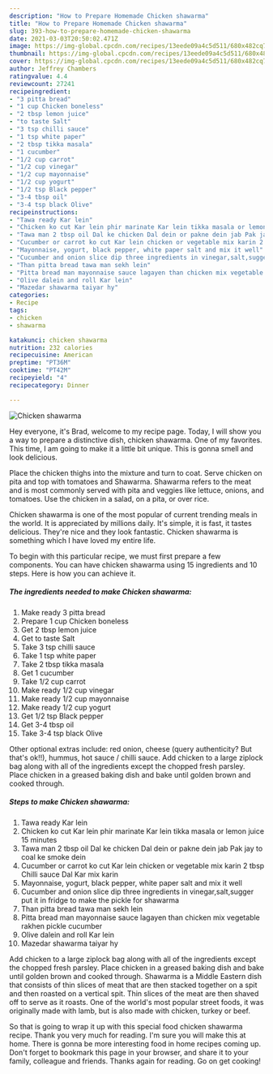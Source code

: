 ```yaml
---
description: "How to Prepare Homemade Chicken shawarma"
title: "How to Prepare Homemade Chicken shawarma"
slug: 393-how-to-prepare-homemade-chicken-shawarma
date: 2021-03-03T20:50:02.471Z
image: https://img-global.cpcdn.com/recipes/13eede09a4c5d511/680x482cq70/chicken-shawarma-recipe-main-photo.jpg
thumbnail: https://img-global.cpcdn.com/recipes/13eede09a4c5d511/680x482cq70/chicken-shawarma-recipe-main-photo.jpg
cover: https://img-global.cpcdn.com/recipes/13eede09a4c5d511/680x482cq70/chicken-shawarma-recipe-main-photo.jpg
author: Jeffrey Chambers
ratingvalue: 4.4
reviewcount: 27241
recipeingredient:
- "3 pitta bread"
- "1 cup Chicken boneless"
- "2 tbsp lemon juice"
- "to taste Salt"
- "3 tsp chilli sauce"
- "1 tsp white paper"
- "2 tbsp tikka masala"
- "1 cucumber"
- "1/2 cup carrot"
- "1/2 cup vinegar"
- "1/2 cup mayonnaise"
- "1/2 cup yogurt"
- "1/2 tsp Black pepper"
- "3-4 tbsp oil"
- "3-4 tsp black Olive"
recipeinstructions:
- "Tawa ready Kar lein"
- "Chicken ko cut Kar lein phir marinate Kar lein tikka masala or lemon juice 15 minutes"
- "Tawa man 2 tbsp oil Dal ke chicken Dal dein or pakne dein jab Pak jay to coal ke smoke dein"
- "Cucumber or carrot ko cut Kar lein chicken or vegetable mix karin 2 tbsp Chilli sauce Dal Kar mix karin"
- "Mayonnaise, yogurt, black pepper, white paper salt and mix it well"
- "Cucumber and onion slice dip three ingredients in vinegar,salt,sugger put it in fridge to make the pickle for shawarma"
- "Than pitta bread tawa man sekh lein"
- "Pitta bread man mayonnaise sauce lagayen than chicken mix vegetable rakhen pickle cucumber"
- "Olive dalein and roll Kar lein"
- "Mazedar shawarma taiyar hy"
categories:
- Recipe
tags:
- chicken
- shawarma

katakunci: chicken shawarma 
nutrition: 232 calories
recipecuisine: American
preptime: "PT36M"
cooktime: "PT42M"
recipeyield: "4"
recipecategory: Dinner

---
```



![Chicken shawarma](https://img-global.cpcdn.com/recipes/13eede09a4c5d511/680x482cq70/chicken-shawarma-recipe-main-photo.jpg)

Hey everyone, it's Brad, welcome to my recipe page. Today, I will show you a way to prepare a distinctive dish, chicken shawarma. One of my favorites. This time, I am going to make it a little bit unique. This is gonna smell and look delicious.

Place the chicken thighs into the mixture and turn to coat. Serve chicken on pita and top with tomatoes and Shawarma. Shawarma refers to the meat and is most commonly served with pita and veggies like lettuce, onions, and tomatoes. Use the chicken in a salad, on a pita, or over rice.

Chicken shawarma is one of the most popular of current trending meals in the world. It is appreciated by millions daily. It's simple, it is fast, it tastes delicious. They're nice and they look fantastic. Chicken shawarma is something which I have loved my entire life.


To begin with this particular recipe, we must first prepare a few components. You can have chicken shawarma using 15 ingredients and 10 steps. Here is how you can achieve it.

<!--inarticleads1-->

##### The ingredients needed to make Chicken shawarma:

1. Make ready 3 pitta bread
1. Prepare 1 cup Chicken boneless
1. Get 2 tbsp lemon juice
1. Get to taste Salt
1. Take 3 tsp chilli sauce
1. Take 1 tsp white paper
1. Take 2 tbsp tikka masala
1. Get 1 cucumber
1. Take 1/2 cup carrot
1. Make ready 1/2 cup vinegar
1. Make ready 1/2 cup mayonnaise
1. Make ready 1/2 cup yogurt
1. Get 1/2 tsp Black pepper
1. Get 3-4 tbsp oil
1. Take 3-4 tsp black Olive


Other optional extras include: red onion, cheese (query authenticity? But that&#39;s ok!!), hummus, hot sauce / chilli sauce. Add chicken to a large ziplock bag along with all of the ingredients except the chopped fresh parsley. Place chicken in a greased baking dish and bake until golden brown and cooked through. 

<!--inarticleads2-->

##### Steps to make Chicken shawarma:

1. Tawa ready Kar lein
1. Chicken ko cut Kar lein phir marinate Kar lein tikka masala or lemon juice 15 minutes
1. Tawa man 2 tbsp oil Dal ke chicken Dal dein or pakne dein jab Pak jay to coal ke smoke dein
1. Cucumber or carrot ko cut Kar lein chicken or vegetable mix karin 2 tbsp Chilli sauce Dal Kar mix karin
1. Mayonnaise, yogurt, black pepper, white paper salt and mix it well
1. Cucumber and onion slice dip three ingredients in vinegar,salt,sugger put it in fridge to make the pickle for shawarma
1. Than pitta bread tawa man sekh lein
1. Pitta bread man mayonnaise sauce lagayen than chicken mix vegetable rakhen pickle cucumber
1. Olive dalein and roll Kar lein
1. Mazedar shawarma taiyar hy


Add chicken to a large ziplock bag along with all of the ingredients except the chopped fresh parsley. Place chicken in a greased baking dish and bake until golden brown and cooked through. Shawarma is a Middle Eastern dish that consists of thin slices of meat that are then stacked together on a spit and then roasted on a vertical spit. Thin slices of the meat are then shaved off to serve as it roasts. One of the world&#39;s most popular street foods, it was originally made with lamb, but is also made with chicken, turkey or beef. 

So that is going to wrap it up with this special food chicken shawarma recipe. Thank you very much for reading. I'm sure you will make this at home. There is gonna be more interesting food in home recipes coming up. Don't forget to bookmark this page in your browser, and share it to your family, colleague and friends. Thanks again for reading. Go on get cooking!
